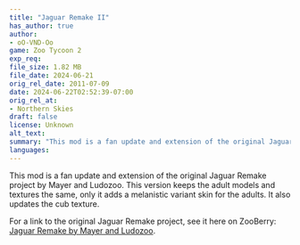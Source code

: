 ```yaml
---
title: "Jaguar Remake II"
has_author: true
author: 
- oO-VND-Oo
game: Zoo Tycoon 2
exp_req: 
file_size: 1.82 MB
file_date: 2024-06-21
orig_rel_date: 2011-07-09
date: 2024-06-22T02:52:39-07:00
orig_rel_at: 
- Northern Skies
draft: false
license: Unknown
alt_text: 
summary: "This mod is a fan update and extension of the original Jaguar Remake project by Mayer and Ludozoo."
languages:
---
```


This mod is a fan update and extension of the original Jaguar Remake project by Mayer and Ludozoo. This version keeps the adult models and textures the same, only it adds a melanistic variant skin for the adults. It also updates the cub texture.

For a link to the original Jaguar Remake project, see it here on ZooBerry: [Jaguar Remake by Mayer and Ludozoo](https://www.zooberry.org/mods/zt2/remakes/animals/jaguar-remake/).
